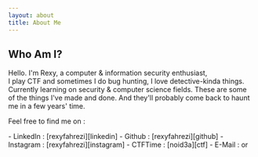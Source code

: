 ```yaml
---
layout: about
title: About Me
---
```


<h2>Who Am I?</h2>

<p>
Hello. I'm Rexy, a computer & information security enthusiast,<br> 
I play CTF and sometimes I do bug hunting, I love detective-kinda things.
Currently learning on security & computer science fields.
These are some of the things I've made and done.
And they'll probably come back to haunt me in a few years' time.
</p>

<p>
Feel free to find me on :<br>
</p>
- LinkedIn	: [rexyfahrezi][linkedin]
- Github	: [rexyfahrezi][github]
- Instagram	: [rexyfahrezi][instagram]
- CTFTime	: [noid3a][ctf]
- E-Mail	: <rexyfahrezi30@gmail.com> or <its.noid3a@gmail.com>

[ctf]: https://ctftime.org/user/54508
[linkedin]: https://www.linkedin.com/in/rexyfahrezi
[github]: http://github.com/rexyfahrezi
[instagram]: http://instagram.com/rexyfahrezi